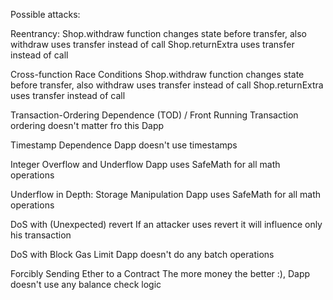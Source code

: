 Possible attacks:

Reentrancy:
Shop.withdraw function changes state before transfer, also withdraw uses
transfer instead of call
Shop.returnExtra uses transfer instead of call

Cross-function Race Conditions
Shop.withdraw function changes state before transfer, also withdraw uses
transfer instead of call
Shop.returnExtra uses transfer instead of call

Transaction-Ordering Dependence (TOD) / Front Running
Transaction ordering doesn't matter fro this Dapp

Timestamp Dependence
Dapp doesn't use timestamps

Integer Overflow and Underflow
Dapp uses SafeMath for all math operations

Underflow in Depth: Storage Manipulation
Dapp uses SafeMath for all math operations

DoS with (Unexpected) revert
If an attacker uses revert it will influence only his transaction

DoS with Block Gas Limit
Dapp doesn't do any batch operations

Forcibly Sending Ether to a Contract
The more money the better :), Dapp doesn't use any balance check logic
